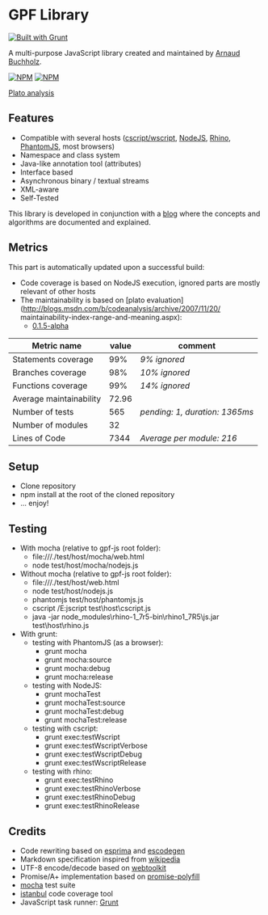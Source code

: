 # GPF Library
[![Built with Grunt](https://cdn.gruntjs.com/builtwith.png)](http://gruntjs.com/)

A multi-purpose JavaScript library created and maintained by
[Arnaud Buchholz](http://gpf-js.blogspot.com/).

[![NPM](https://nodei.co/npm/gpf-js.png?downloads=true&&downloadRank=true&stars=true)](https://nodei.co/npm/gpf-js/)
[![NPM](https://nodei.co/npm-dl/gpf-js.png?months=3&height=3)](https://nodei.co/npm/gpf-js/)

[Plato analysis](http://arnaudbuchholz.github.io/plato/gpf-js/index.html)

## Features

* Compatible with several hosts
([cscript/wscript](http://technet.microsoft.com/en-us/library/bb490887.aspx),
[NodeJS](http://nodejs.org/), [Rhino](https://developer.mozilla.org/en-US/docs/Mozilla/Projects/Rhino),
[PhantomJS](http://phantomjs.org/), most browsers)
* Namespace and class system
* Java-like annotation tool (attributes)
* Interface based
* Asynchronous binary / textual streams
* XML-aware
* Self-Tested

This library is developed in conjunction with a
[blog](http://gpf-js.blogspot.com/) where the concepts and algorithms are
documented and explained.

## Metrics

This part is automatically updated upon a successful build:
* Code coverage is based on NodeJS execution, ignored parts are mostly relevant of other hosts
* The maintainability is based on [plato evaluation](http://blogs.msdn.com/b/codeanalysis/archive/2007/11/20/
maintainability-index-range-and-meaning.aspx):
  * [0.1.5-alpha](https://arnaudbuchholz.github.io/gpf/0.1.5-alpha/plato/index.html)

Metric name | value | comment
----- | ----- | -----
Statements coverage|99%|*9% ignored*
Branches coverage|98%|*10% ignored*
Functions coverage|99%|*14% ignored*
Average maintainability|72.96|
Number of tests|565|*pending: 1, duration: 1365ms*
Number of modules|32|
Lines of Code|7344|*Average per module: 216*

## Setup

* Clone repository
* npm install at the root of the cloned repository
* ... enjoy!

## Testing

* With mocha (relative to gpf-js root folder):
    * file:///./test/host/mocha/web.html
    * node test/host/mocha/nodejs.js
* Without mocha (relative to gpf-js root folder):
    * file:///./test/host/web.html
    * node test/host/nodejs.js
    * phantomjs test/host/phantomjs.js
    * cscript /E:jscript test\host\cscript.js
    * java -jar node_modules\rhino-1_7r5-bin\rhino1_7R5\js.jar test\host\rhino.js
* With grunt:
    * testing with PhantomJS (as a browser):
        * grunt mocha
        * grunt mocha:source
        * grunt mocha:debug
        * grunt mocha:release
    * testing with NodeJS:
        * grunt mochaTest
        * grunt mochaTest:source
        * grunt mochaTest:debug
        * grunt mochaTest:release
    * testing with cscript:
        * grunt exec:testWscript
        * grunt exec:testWscriptVerbose
        * grunt exec:testWscriptDebug
        * grunt exec:testWscriptRelease
    * testing with rhino:
        * grunt exec:testRhino
        * grunt exec:testRhinoVerbose
        * grunt exec:testRhinoDebug
        * grunt exec:testRhinoRelease

## Credits

* Code rewriting based on [esprima](http://esprima.org/) and [escodegen](https://github.com/Constellation/escodegen)
* Markdown specification inspired from [wikipedia](http://en.wikipedia.org/wiki/Markdown)
* UTF-8 encode/decode based on [webtoolkit](http://www.webtoolkit.info/)
* Promise/A+ implementation based on [promise-polyfill](https://github.com/taylorhakes/promise-polyfill)
* [mocha](http://mochajs.org/) test suite
* [istanbul](https://github.com/gotwarlost/istanbul) code coverage tool
* JavaScript task runner: [Grunt](http://gruntjs.com/)

